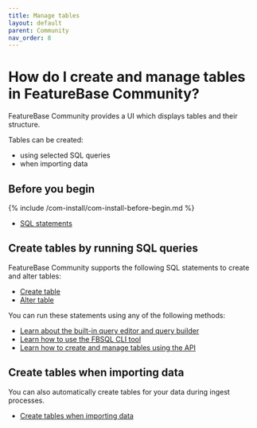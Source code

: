 ```yaml
---
title: Manage tables
layout: default
parent: Community
nav_order: 8
---
```


# How do I create and manage tables in FeatureBase Community?

FeatureBase Community provides a UI which displays tables and their structure.

Tables can be created:
* using selected SQL queries
* when importing data

## Before you begin

{% include /com-install/com-install-before-begin.md %}
* [SQL statements](/docs/sql-guide/statements/statements-home)

## Create tables by running SQL queries

FeatureBase Community supports the following SQL statements to create and alter tables:

* [Create table](/docs/sql-guide/statements/statement-table-create)
* [Alter table](/docs/sql-guide/statements/statement-table-alter)

You can run these statements using any of the following methods:

* [Learn about the built-in query editor and query builder](/docs/community/com-query/com-query-home)
* [Learn how to use the FBSQL CLI tool](/docs/tools/fbsql/fbsql-home)
* [Learn how to create and manage tables using the API](/docs/community/com-api/com-api-home)

## Create tables when importing data

You can also automatically create tables for your data during ingest processes.

* [Create tables when importing data](/docs/community/com-ingest/com-ingest-manage)
